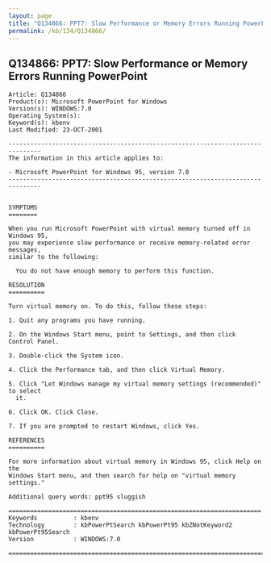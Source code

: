 ```yaml
---
layout: page
title: "Q134866: PPT7: Slow Performance or Memory Errors Running PowerPoint"
permalink: /kb/134/Q134866/
---
```


## Q134866: PPT7: Slow Performance or Memory Errors Running PowerPoint

	Article: Q134866
	Product(s): Microsoft PowerPoint for Windows
	Version(s): WINDOWS:7.0
	Operating System(s): 
	Keyword(s): kbenv
	Last Modified: 23-OCT-2001
	
	-------------------------------------------------------------------------------
	The information in this article applies to:
	
	- Microsoft PowerPoint for Windows 95, version 7.0 
	-------------------------------------------------------------------------------
	
	
	SYMPTOMS
	========
	
	When you run Microsoft PowerPoint with virtual memory turned off in Windows 95,
	you may experience slow performance or receive memory-related error messages,
	similar to the following:
	
	  You do not have enough memory to perform this function.
	
	RESOLUTION
	==========
	
	Turn virtual memory on. To do this, follow these steps:
	
	1. Quit any programs you have running.
	
	2. On the Windows Start menu, point to Settings, and then click Control Panel.
	
	3. Double-click the System icon.
	
	4. Click the Performance tab, and then click Virtual Memory.
	
	5. Click "Let Windows manage my virtual memory settings (recommended)" to select
	  it.
	
	6. Click OK. Click Close.
	
	7. If you are prompted to restart Windows, click Yes.
	
	REFERENCES
	==========
	
	For more information about virtual memory in Windows 95, click Help on the
	Windows Start menu, and then search for help on "virtual memory settings."
	
	Additional query words: ppt95 sluggish
	
	======================================================================
	Keywords          : kbenv 
	Technology        : kbPowerPtSearch kbPowerPt95 kbZNotKeyword2 kbPowerPt95Search
	Version           : WINDOWS:7.0
	
	=============================================================================
	
